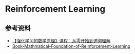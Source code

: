 # Reinforcement Learning

## 参考资料

- [【强化学习的数学原理】课程：从零开始到透彻理解](https://www.bilibili.com/video/BV1sd4y167NS?vd_source=90ec35c0eddac22667ace63a389276bf)
- [Book-Mathmatical-Foundation-of-Reinforcement-Learning](https://github.com/MathFoundationRL/Book-Mathmatical-Foundation-of-Reinforcement-Learning)